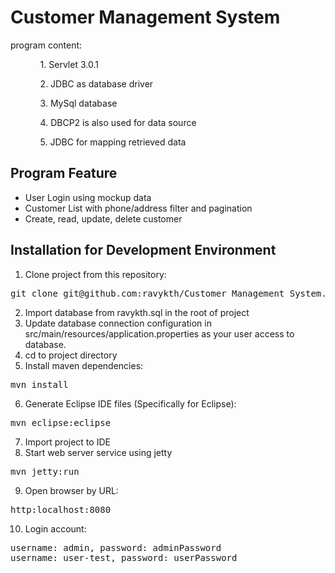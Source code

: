 <h1>Customer Management System</h1>
program content:
<ul>
<ol>1. Servlet 3.0.1</ol>
<ol>2. JDBC as database driver</ol>
<ol>3. MySql database</ol>
<ol>4. DBCP2 is also used for data source</ol>
<ol>5. JDBC for mapping retrieved data</ol>
</ul>
<h2>Program Feature</h2>
<ul>
	<li>User Login using mockup data</li>
	<li>Customer List with phone/address filter and pagination</li>
	<li>Create, read, update, delete customer</li>
</ul>

<h2>Installation for Development Environment</h2>


1. Clone project from this repository:
<pre>
git clone git@github.com:ravykth/Customer Management System.git
</pre>

2. Import database from ravykth.sql in the root of project
3. Update database connection configuration in src/main/resources/application.properties as your user access to database.
4. cd to project directory
5. Install maven dependencies:
<pre>
mvn install
</pre>

6. Generate Eclipse IDE files (Specifically for Eclipse):
<pre>
mvn eclipse:eclipse
</pre>

7. Import project to IDE
8. Start web server service using jetty
<pre>
mvn jetty:run
</pre>
9. Open browser by URL:
<pre>
http:localhost:8080
</pre>

10. Login account:
<pre>
username: admin, password: adminPassword
username: user-test, password: userPassword
</pre>

